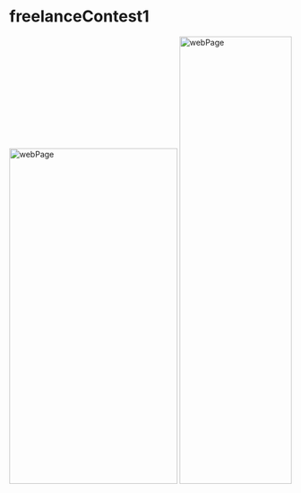 # freelanceContest1
 <p float="left">
    <img src="./img/farrahGray.png" alt="webPage" width= "300" height= "600">
    <img src="./img/mobileSize.png" alt="webPage" width= "200" height= "800">
 </p>